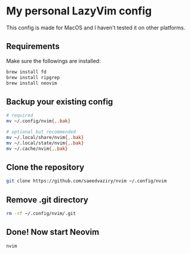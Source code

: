 # My personal LazyVim config

This config is made for MacOS and I haven't tested it on other platforms.

## Requirements

Make sure the followings are installed:

```bash
brew install fd
brew install ripgrep
brew install neovim
```

## Backup your existing config

```bash
# required
mv ~/.config/nvim{,.bak}

# optional but recommended
mv ~/.local/share/nvim{,.bak}
mv ~/.local/state/nvim{,.bak}
mv ~/.cache/nvim{,.bak}
```

## Clone the repository

```bash
git clone https://github.com/saeedvaziry/nvim ~/.config/nvim
```

## Remove .git directory

```bash
rm -rf ~/.config/nvim/.git
```

## Done! Now start Neovim

```bash
nvim
```
